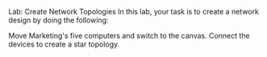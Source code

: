 Lab: Create Network Topologies
In this lab, your task is to create a network design by doing the following:

Move Marketing's five computers and switch to the canvas.
Connect the devices to create a star topology.
